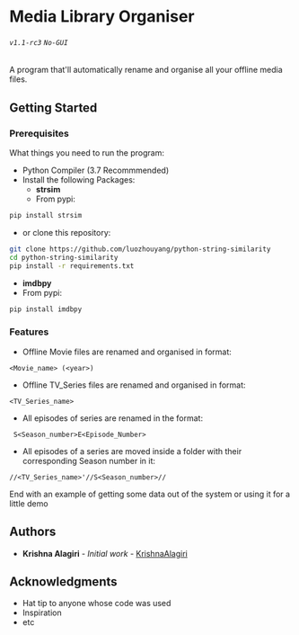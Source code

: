 # Media Library Organiser
###### `v1.1-rc3` `No-GUI`  

A program that'll automatically rename and organise all your offline media files.

## Getting Started


### Prerequisites
What things you need to run the program:
- Python Compiler (3.7 Recommmended)
- Install the following Packages:
  - **strsim**
  - From pypi:
 ```bash
 pip install strsim
 ```
  - or clone this repository:
 ```bash
 git clone https://github.com/luozhouyang/python-string-similarity
 cd python-string-similarity
 pip install -r requirements.txt
 ```
  - **imdbpy**
  - From pypi:
 ```bash
 pip install imdbpy
 ```
### Features
*  Offline Movie files are renamed and organised in format:
```
<Movie_name> (<year>)
```
* Offline TV_Series files are renamed and organised in format:
```
<TV_Series_name>
```
* All episodes of series are renamed in the format:
```
 S<Season_number>E<Episode_Number>
```
* All episodes of a series are moved inside a folder with their corresponding Season number in it:
```
//<TV_Series_name>'//S<Season_number>//
```
End with an example of getting some data out of the system or using it for a little demo


## Authors

* **Krishna Alagiri** - *Initial work* - [KrishnaAlagiri](https://github.com/KrishnaAlagiri/)

## Acknowledgments

* Hat tip to anyone whose code was used
* Inspiration
* etc
